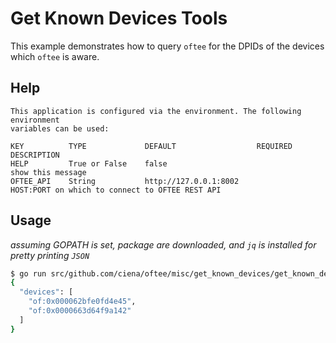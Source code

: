 # Get Known Devices Tools
This example demonstrates how to query `oftee` for the DPIDs of the devices which
`oftee` is aware.

## Help
```
This application is configured via the environment. The following environment
variables can be used:

KEY          TYPE             DEFAULT                  REQUIRED    DESCRIPTION
HELP         True or False    false                                show this message
OFTEE_API    String           http://127.0.0.1:8002                HOST:PORT on which to connect to OFTEE REST API
```

## Usage
*assuming GOPATH is set, package are downloaded, and `jq` is installed for pretty printing `JSON`*
```bash
$ go run src/github.com/ciena/oftee/misc/get_known_devices/get_known_devices.go | jq .
{
  "devices": [
    "of:0x000062bfe0fd4e45",
    "of:0x0000663d64f9a142"
  ]
}
```
